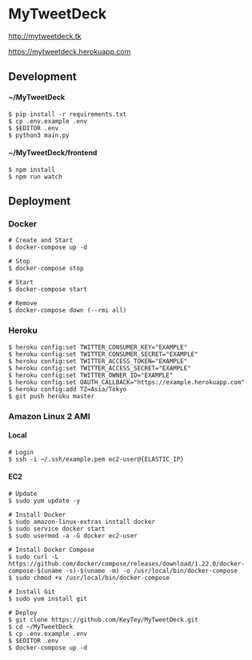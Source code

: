 # MyTweetDeck

http://mytweetdeck.tk

https://mytweetdeck.herokuapp.com

## Development

#### ~/MyTweetDeck

```shell
$ pip install -r requirements.txt
$ cp .env.example .env
$ $EDITOR .env
$ python3 main.py
```

#### ~/MyTweetDeck/frontend

```shell
$ npm install
$ npm run watch
```

## Deployment

### Docker

```shell
# Create and Start
$ docker-compose up -d

# Stop
$ docker-compose stop

# Start
$ docker-compose start

# Remove
$ docker-compose down (--rmi all)
```

### Heroku

```shell
$ heroku config:set TWITTER_CONSUMER_KEY="EXAMPLE"
$ heroku config:set TWITTER_CONSUMER_SECRET="EXAMPLE"
$ heroku config:set TWITTER_ACCESS_TOKEN="EXAMPLE"
$ heroku config:set TWITTER_ACCESS_SECRET="EXAMPLE"
$ heroku config:set TWITTER_OWNER_ID="EXAMPLE"
$ heroku config:set OAUTH_CALLBACK="https://example.herokuapp.com"
$ heroku config:add TZ=Asia/Tokyo
$ git push heroku master
```

### Amazon Linux 2 AMI

#### Local

```shell
# Login
$ ssh -i ~/.ssh/example.pem ec2-user@{ELASTIC_IP}
```

#### EC2

```shell
# Update
$ sudo yum update -y

# Install Docker
$ sudo amazon-linux-extras install docker
$ sudo service docker start
$ sudo usermod -a -G docker ec2-user

# Install Docker Compose
$ sudo curl -L https://github.com/docker/compose/releases/download/1.22.0/docker-compose-$(uname -s)-$(uname -m) -o /usr/local/bin/docker-compose
$ sudo chmod +x /usr/local/bin/docker-compose

# Install Git
$ sudo yum install git

# Deploy
$ git clone https://github.com/KeyTey/MyTweetDeck.git
$ cd ~/MyTweetDeck
$ cp .env.example .env
$ $EDITOR .env
$ docker-compose up -d
```
